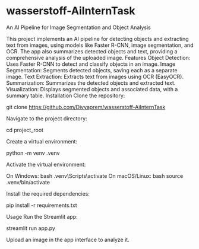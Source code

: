 # wasserstoff-AiInternTask
An AI Pipeline for Image Segmentation and Object Analysis

This project implements an AI pipeline for detecting objects and extracting text from images, using models like Faster R-CNN, image segmentation, and OCR. The app also summarizes detected objects and text, providing a comprehensive analysis of the uploaded image.
Features
Object Detection: Uses Faster R-CNN to detect and classify objects in an image. Image Segmentation: Segments detected objects, saving each as a separate image. Text Extraction: Extracts text from images using OCR (EasyOCR). Summarization: Summarizes the detected objects and extracted text. Visualization: Displays segmented objects and associated data, with a summary table.
Installation
Clone the repository:

git clone https://github.com/Divyaprem/wasserstoff-AiInternTask

Navigate to the project directory:

cd project_root

Create a virtual environment:

python -m venv .venv

Activate the virtual environment:

On Windows: bash .venv\Scripts\activate
On macOS/Linux: bash source .venv/bin/activate

Install the required dependencies:

pip install -r requirements.txt

Usage Run the Streamlit app:

streamlit run app.py

Upload an image in the app interface to analyze it.

